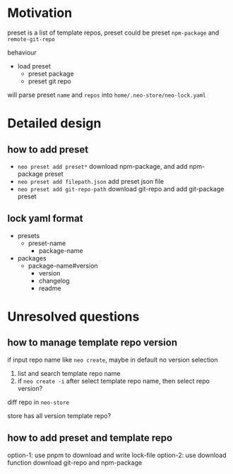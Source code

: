 # Motivation

preset is a list of template repos, preset could be preset `npm-package` and `remote-git-repo`

behaviour

- load preset
  - preset package
  - preset git repo

will parse preset `name` and `repos` into `home/.neo-store/neo-lock.yaml`

# Detailed design

## how to add preset

- `neo preset add preset*` download npm-package, and add npm-package preset
- `neo preset add filepath.json` add preset json file 
- `neo preset add git-repo-path` download git-repo and add git-package preset

## lock yaml format

- presets
  - preset-name
    - package-name
- packages
  - package-name#version
    - version
    - changelog
    - readme

# Unresolved questions

## how to manage template repo version

if input repo name like `neo create`, maybe in default no version selection

1. list and search template repo name
2. if `neo create -i` after select template repo name, then select repo version?

diff repo in `neo-store`

store has all version template repo?

## how to add preset and template repo

option-1: use pnpm to download and write lock-file
option-2: use download function download git-repo and npm-package